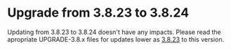 # Upgrade from 3.8.23 to 3.8.24

Updating from 3.8.23 to 3.8.24 doesn't have any impacts. Please read the apropriate UPGRADE-3.8.x files for updates lower as [3.8.23](UPGRADE-3.8.23.md) to this version.
